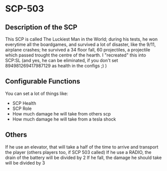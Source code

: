 # SCP-503

## Description of the SCP
This SCP is called The Luckiest Man in the World; during his tests, he won everytime all the boardgames, and survived a lot of disaster, like the 9/11, airplane crashes; he survived a 34 floor fall, 60 projectiles, a projectile which passed trought the centre of the hearth. I "recreated" this into SCP:SL (and yes, he can be eliminated, if you don't set 894981269417987129 as health in the configs ;) )


## Configurable Functions
You can set a lot of things like:
- SCP Health
- SCP Role
- How much damage he will take from others scp
- How much damage he will take from a tesla shock


## Others
If he use an elevator, that will take a half of the time to arrive and transport the player (others players too, if SCP 503 called)
If he use a RADIO, the drain of the battery will be divided by 2
If he fall, the damage he should take will be divided by 3

